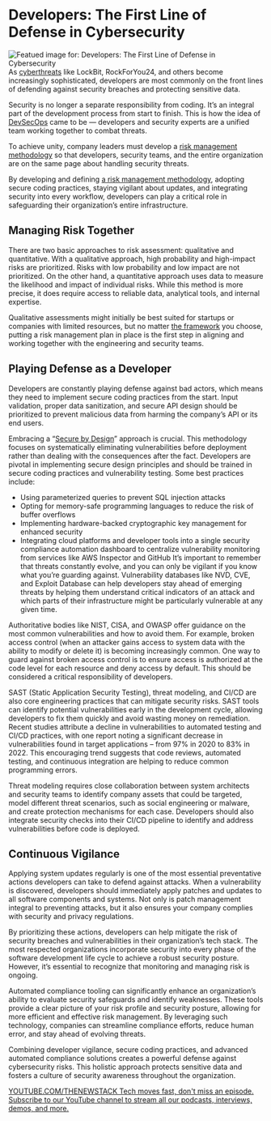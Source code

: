 # Developers: The First Line of Defense in Cybersecurity
![Featued image for: Developers: The First Line of Defense in Cybersecurity](https://cdn.thenewstack.io/media/2024/08/f318c145-woman-8656655_1280-1024x682.jpg)
As [cyberthreats](https://thenewstack.io/security/) like LockBit, RockForYou24, and others become increasingly sophisticated, developers are most commonly on the front lines of defending against security breaches and protecting sensitive data.

Security is no longer a separate responsibility from coding. It’s an integral part of the development process from start to finish. This is how the idea of [DevSecOps](https://thenewstack.io/decoding-devsecops-striking-the-right-balance/) came to be — developers and security experts are a unified team working together to combat threats.

To achieve unity, company leaders must develop a [risk management methodology](https://secureframe.com/blog/risk-management-methodologies) so that developers, security teams, and the entire organization are on the same page about handling security threats.

By developing and defining [a risk management methodology](https://thenewstack.io/we-need-to-rethink-risk-in-vulnerability-management/), adopting secure coding practices, staying vigilant about updates, and integrating security into every workflow, developers can play a critical role in safeguarding their organization’s entire infrastructure.

## Managing Risk Together
There are two basic approaches to risk assessment: qualitative and quantitative. With a qualitative approach, high probability and high-impact risks are prioritized. Risks with low probability and low impact are not prioritized. On the other hand, a quantitative approach uses data to measure the likelihood and impact of individual risks. While this method is more precise, it does require access to reliable data, analytical tools, and internal expertise.

Qualitative assessments might initially be best suited for startups or companies with limited resources, but no matter [the framework](https://secureframe.com/frameworks) you choose, putting a risk management plan in place is the first step in aligning and working together with the engineering and security teams.

## Playing Defense as a Developer
Developers are constantly playing defense against bad actors, which means they need to implement secure coding practices from the start. Input validation, proper data sanitization, and secure API design should be prioritized to prevent malicious data from harming the company’s API or its end users.

Embracing a “[Secure by Design](https://secureframe.com/blog/secure-by-design)” approach is crucial. This methodology focuses on systematically eliminating vulnerabilities before deployment rather than dealing with the consequences after the fact. Developers are pivotal in implementing secure design principles and should be trained in secure coding practices and vulnerability testing. Some best practices include:

- Using parameterized queries to prevent SQL injection attacks
- Opting for memory-safe programming languages to reduce the risk of buffer overflows
- Implementing hardware-backed cryptographic key management for enhanced security
- Integrating cloud platforms and developer tools into a single security compliance automation dashboard to centralize vulnerability monitoring from services like AWS Inspector and GitHub
It’s important to remember that threats constantly evolve, and you can only be vigilant if you know what you’re guarding against. Vulnerability databases like NVD, CVE, and Exploit Database can help developers stay ahead of emerging threats by helping them understand critical indicators of an attack and which parts of their infrastructure might be particularly vulnerable at any given time.

Authoritative bodies like NIST, CISA, and OWASP offer guidance on the most common vulnerabilities and how to avoid them. For example, broken access control (when an attacker gains access to system data with the ability to modify or delete it) is becoming increasingly common. One way to guard against broken access control is to ensure access is authorized at the code level for each resource and deny access by default. This should be considered a critical responsibility of developers.

SAST (Static Application Security Testing), threat modeling, and CI/CD are also core engineering practices that can mitigate security risks. SAST tools can identify potential vulnerabilities early in the development cycle, allowing developers to fix them quickly and avoid wasting money on remediation. Recent studies attribute a decline in vulnerabilities to automated testing and CI/CD practices, with one report noting a significant decrease in vulnerabilities found in target applications – from 97% in 2020 to 83% in 2022. This encouraging trend suggests that code reviews, automated testing, and continuous integration are helping to reduce common programming errors.

Threat modeling requires close collaboration between system architects and security teams to identify company assets that could be targeted, model different threat scenarios, such as social engineering or malware, and create protection mechanisms for each case. Developers should also integrate security checks into their CI/CD pipeline to identify and address vulnerabilities before code is deployed.

## Continuous Vigilance
Applying system updates regularly is one of the most essential preventative actions developers can take to defend against attacks. When a vulnerability is discovered, developers should immediately apply patches and updates to all software components and systems. Not only is patch management integral to preventing attacks, but it also ensures your company complies with security and privacy regulations.

By prioritizing these actions, developers can help mitigate the risk of security breaches and vulnerabilities in their organization’s tech stack. The most respected organizations incorporate security into every phase of the software development life cycle to achieve a robust security posture. However, it’s essential to recognize that monitoring and managing risk is ongoing.

Automated compliance tooling can significantly enhance an organization’s ability to evaluate security safeguards and identify weaknesses. These tools provide a clear picture of your risk profile and security posture, allowing for more efficient and effective risk management. By leveraging such technology, companies can streamline compliance efforts, reduce human error, and stay ahead of evolving threats.

Combining developer vigilance, secure coding practices, and advanced automated compliance solutions creates a powerful defense against cybersecurity risks. This holistic approach protects sensitive data and fosters a culture of security awareness throughout the organization.

[
YOUTUBE.COM/THENEWSTACK
Tech moves fast, don't miss an episode. Subscribe to our YouTube
channel to stream all our podcasts, interviews, demos, and more.
](https://youtube.com/thenewstack?sub_confirmation=1)